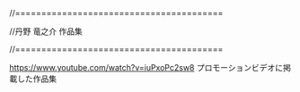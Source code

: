 //========================================

//丹野 竜之介 作品集

//========================================

https://www.youtube.com/watch?v=iuPxoPc2sw8
プロモーションビデオに掲載した作品集
